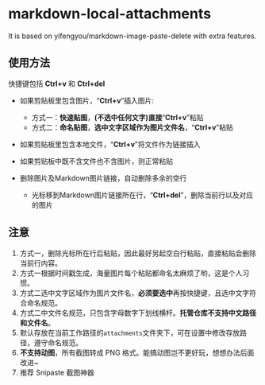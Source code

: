 # markdown-local-attachments

It is based on yifengyou/markdown-image-paste-delete with extra features.

## 使用方法

快捷键包括 **Ctrl+v** 和 **Ctrl+del**

* 如果剪贴板里包含图片，“**Ctrl+v**”插入图片:
  - 方式一：**快速贴图**，**(不选中任何文字)直接**“**Ctrl+v**”粘贴
  - 方式二：**命名贴图**，**选中文字区域作为图片文件名**，“**Ctrl+v**”粘贴
* 如果剪贴板里包含本地文件，“**Ctrl+v**”将文件作为链接插入
* 如果剪贴板中既不含文件也不含图片，则正常粘贴

* 删除图片及Markdown图片链接，自动删除多余的空行
  - 光标移到Markdown图片链接所在行，“**Ctrl+del**”，删除当前行以及对应的图片

## 注意

1. 方式一，删除光标所在行后粘贴，因此最好另起空白行粘贴，直接粘贴会删除当前行内容。
2. 方式一根据时间戳生成，海量图片每个粘贴都命名太麻烦了哟，这是个人习惯。
3. 方式二选中文字区域作为图片文件名，**必须要选中**再按快捷键，且选中文字符合命名规范。
4. 方式二中文件名规范，只包含字母数字下划线横杆。**托管仓库不支持中文路径和文件名**。
5. 默认存放在当前工作路径的`attachments`文件夹下，可在设置中修改存放路径，遵守命名规范。
6. **不支持动图**，所有截图转成 PNG 格式。能搞动图岂不更好玩，想想办法后面改进~
7. 推荐 Snipaste 截图神器
